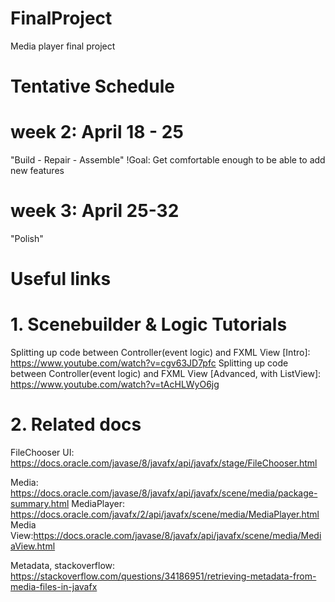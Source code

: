# FinalProject
Media player final project

# Tentative Schedule

# week 2: April 18 - 25
"Build - Repair - Assemble"
!Goal: Get comfortable enough to be able to add new features

# week 3: April 25-32
"Polish"

# Useful links

# 1. Scenebuilder & Logic Tutorials 
Splitting up code between Controller(event logic) and FXML View [Intro]: https://www.youtube.com/watch?v=cgv63JD7pfc
Splitting up code between Controller(event logic) and FXML View [Advanced, with ListView]: https://www.youtube.com/watch?v=tAcHLWyO6jg

# 2. Related docs
FileChooser UI: https://docs.oracle.com/javase/8/javafx/api/javafx/stage/FileChooser.html

Media: https://docs.oracle.com/javase/8/javafx/api/javafx/scene/media/package-summary.html
MediaPlayer: https://docs.oracle.com/javafx/2/api/javafx/scene/media/MediaPlayer.html
Media View:https://docs.oracle.com/javase/8/javafx/api/javafx/scene/media/MediaView.html

Metadata, stackoverflow: https://stackoverflow.com/questions/34186951/retrieving-metadata-from-media-files-in-javafx
